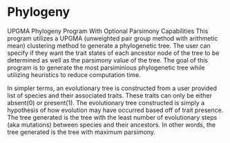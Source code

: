 # Phylogeny
UPGMA Phylogeny Program With Optional Parsimony Capabilities
  This program utilizes a UPGMA (unweighted pair group method with arithmetic mean) clustering method to generate a phylogenetic tree.
	The user can specify if they want the trait states of each ancestor node of the tree to be determined as well as the parsimony value of the tree.
	The goal of this program is to generate the most parsiminious phylogenetic tree while utilizing heuristics to reduce computation time.
  
  In simpler terms, an evolutionary tree is constructed from a user provided list of species and their associated traits.
  These traits can only be either absent(0) or present(1).
  The evolutionary tree constructed is simply a hypothesis of how evolution may have occurred based off of trait presence.
  The tree generated is the tree with the least number of evolutionary steps (aka mutations) between species and their ancestors.
  In other words, the tree generated is the tree with maximum parsimony.
  
